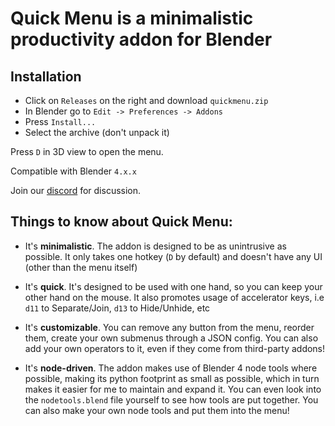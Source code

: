 # Quick Menu is a minimalistic productivity addon for Blender

## Installation

- Click on `Releases` on the right and download `quickmenu.zip`
- In Blender go to `Edit -> Preferences -> Addons`
- Press `Install...`
- Select the archive (don't unpack it)

Press `D` in 3D view to open the menu.

Compatible with Blender `4.x.x`

Join our [discord](https://discord.gg/pPHQ5HQ) for discussion.

## Things to know about Quick Menu:

- It's **minimalistic**. The addon is designed to be as unintrusive as possible. It only takes one hotkey (`D` by default) and doesn't have any UI (other than the menu itself)

- It's **quick**. It's designed to be used with one hand, so you can keep your other hand on the mouse. It also promotes usage of accelerator keys, i.e `d11` to Separate/Join, `d13` to Hide/Unhide, etc

- It's **customizable**. You can remove any button from the menu, reorder them, create your own submenus through a JSON config. You can also add your own operators to it, even if they come from third-party addons!

- It's **node-driven**. The addon makes use of Blender 4 node tools where possible, making its python footprint as small as possible, which in turn makes it easier for me to maintain and expand it. You can even look into the `nodetools.blend` file yourself to see how tools are put together. You can also make your own node tools and put them into the menu!